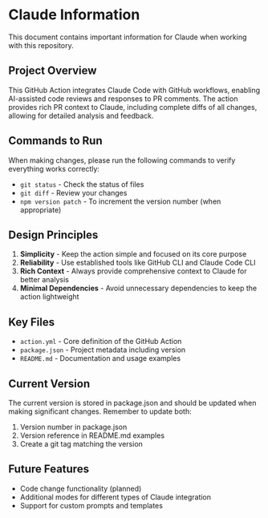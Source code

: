 # Claude Information

This document contains important information for Claude when working with this repository.

## Project Overview

This GitHub Action integrates Claude Code with GitHub workflows, enabling AI-assisted code reviews and responses to PR comments. The action provides rich PR context to Claude, including complete diffs of all changes, allowing for detailed analysis and feedback.

## Commands to Run

When making changes, please run the following commands to verify everything works correctly:

- `git status` - Check the status of files
- `git diff` - Review your changes
- `npm version patch` - To increment the version number (when appropriate)

## Design Principles

1. **Simplicity** - Keep the action simple and focused on its core purpose
2. **Reliability** - Use established tools like GitHub CLI and Claude Code CLI
3. **Rich Context** - Always provide comprehensive context to Claude for better analysis
4. **Minimal Dependencies** - Avoid unnecessary dependencies to keep the action lightweight

## Key Files

- `action.yml` - Core definition of the GitHub Action
- `package.json` - Project metadata including version
- `README.md` - Documentation and usage examples

## Current Version

The current version is stored in package.json and should be updated when making significant changes. 
Remember to update both:
1. Version number in package.json
2. Version reference in README.md examples
3. Create a git tag matching the version

## Future Features

- Code change functionality (planned)
- Additional modes for different types of Claude integration
- Support for custom prompts and templates